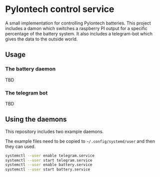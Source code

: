 # Pylontech control service

A small implementation for controlling Pylontech batteries.
This project includes a damon which switches a raspberry PI output for a specific percentage of the battery system.
It also includes a telegram-bot which gives the data to the outside world.

## Usage

### The battery daemon

TBD

### The telegram bot

TBD

## Using the daemons

This repository includes two example daemons.

The example files need to be copied to `~/.config/systemd/user` and then they can used.

```bash
systemctl --user enable telegram.service
systemctl --user start telegram.service
systemctl --user enable battery.service
systemctl --user start battery.service
```